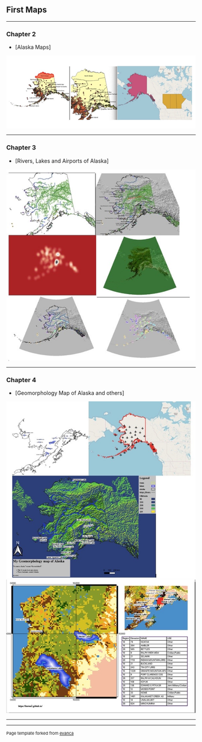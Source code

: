 ## First Maps

---

### Chapter 2 

- [Alaska Maps]
<img src="/images/Chapter 2.jpeg?raw=true"/>

---

### Chapter 3

- [Rivers, Lakes and Airports of Alaska]
<img src="/images/Chapter 3.jpeg?raw=true"/>

---

### Chapter 4

- [Geomorphology Map of Alaska and others]
<img src="/images/Chapter 4.jpeg?raw=true"/>
<img src="/images/Image 3-02-21 at 3.08 PM.jpeg?raw=true"/>

---



---
<p style="font-size:11px">Page template forked from <a href="https://github.com/evanca/quick-portfolio">evanca</a></p>
<!-- Remove above link if you don't want to attibute -->
